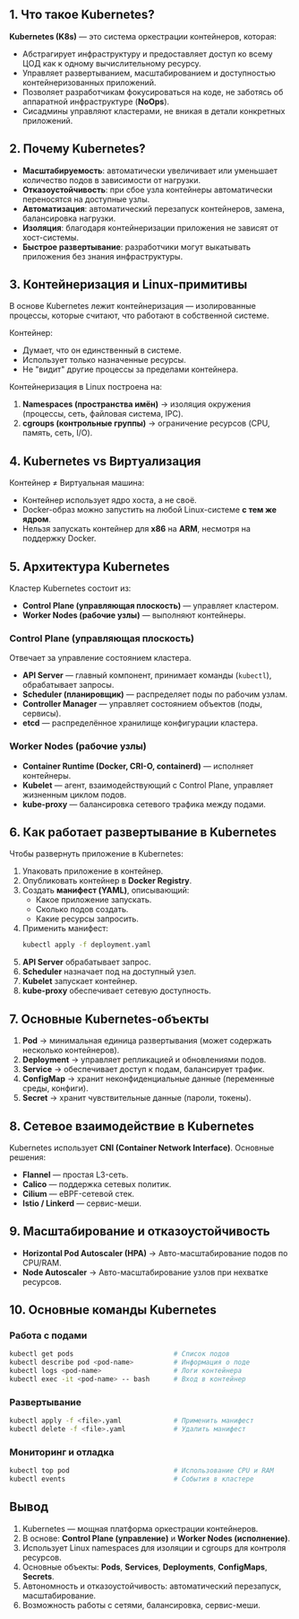 ## 1. Что такое Kubernetes?

**Kubernetes (K8s)** — это система оркестрации контейнеров, которая:
- Абстрагирует инфраструктуру и предоставляет доступ ко всему ЦОД как к одному вычислительному ресурсу.
- Управляет развертыванием, масштабированием и доступностью контейнеризованных приложений.
- Позволяет разработчикам фокусироваться на коде, не заботясь об аппаратной инфраструктуре (**NoOps**).
- Сисадмины управляют кластерами, не вникая в детали конкретных приложений.

## 2. Почему Kubernetes?

- **Масштабируемость**: автоматически увеличивает или уменьшает количество подов в зависимости от нагрузки.
- **Отказоустойчивость**: при сбое узла контейнеры автоматически переносятся на доступные узлы.
- **Автоматизация**: автоматический перезапуск контейнеров, замена, балансировка нагрузки.
- **Изоляция**: благодаря контейнеризации приложения не зависят от хост-системы.
- **Быстрое развертывание**: разработчики могут выкатывать приложения без знания инфраструктуры.

## 3. Контейнеризация и Linux-примитивы

В основе Kubernetes лежит контейнеризация — изолированные процессы, которые считают, что работают в собственной системе.

Контейнер:
- Думает, что он единственный в системе.
- Использует только назначенные ресурсы.
- Не "видит" другие процессы за пределами контейнера.

Контейнеризация в Linux построена на:
1. **Namespaces (пространства имён)** → изоляция окружения (процессы, сеть, файловая система, IPC).
2. **cgroups (контрольные группы)** → ограничение ресурсов (CPU, память, сеть, I/O).

## 4. Kubernetes vs Виртуализация

Контейнер ≠ Виртуальная машина:
- Контейнер использует ядро хоста, а не своё.
- Docker-образ можно запустить на любой Linux-системе **с тем же ядром**.
- Нельзя запускать контейнер для **x86** на **ARM**, несмотря на поддержку Docker.

## 5. Архитектура Kubernetes

Кластер Kubernetes состоит из:
- **Control Plane (управляющая плоскость)** — управляет кластером.
- **Worker Nodes (рабочие узлы)** — выполняют контейнеры.

### Control Plane (управляющая плоскость)

Отвечает за управление состоянием кластера.

- **API Server** — главный компонент, принимает команды (`kubectl`), обрабатывает запросы.
- **Scheduler (планировщик)** — распределяет поды по рабочим узлам.
- **Controller Manager** — управляет состоянием объектов (поды, сервисы).
- **etcd** — распределённое хранилище конфигурации кластера.

### Worker Nodes (рабочие узлы)

- **Container Runtime (Docker, CRI-O, containerd)** — исполняет контейнеры.
- **Kubelet** — агент, взаимодействующий с Control Plane, управляет жизненным циклом подов.
- **kube-proxy** — балансировка сетевого трафика между подами.

## 6. Как работает развертывание в Kubernetes

Чтобы развернуть приложение в Kubernetes:
1. Упаковать приложение в контейнер.
2. Опубликовать контейнер в **Docker Registry**.
3. Создать **манифест (YAML)**, описывающий:
   - Какое приложение запускать.
   - Сколько подов создать.
   - Какие ресурсы запросить.
4. Применить манифест:
   ```bash
   kubectl apply -f deployment.yaml
   ```
5. **API Server** обрабатывает запрос.
6. **Scheduler** назначает под на доступный узел.
7. **Kubelet** запускает контейнер.
8. **kube-proxy** обеспечивает сетевую доступность.

## 7. Основные Kubernetes-объекты

1. **Pod** → минимальная единица развертывания (может содержать несколько контейнеров).
2. **Deployment** → управляет репликацией и обновлениями подов.
3. **Service** → обеспечивает доступ к подам, балансирует трафик.
4. **ConfigMap** → хранит неконфиденциальные данные (переменные среды, конфиги).
5. **Secret** → хранит чувствительные данные (пароли, токены).

## 8. Сетевое взаимодействие в Kubernetes

Kubernetes использует **CNI (Container Network Interface)**. Основные решения:
- **Flannel** — простая L3-сеть.
- **Calico** — поддержка сетевых политик.
- **Cilium** — eBPF-сетевой стек.
- **Istio / Linkerd** — сервис-меши.

## 9. Масштабирование и отказоустойчивость

- **Horizontal Pod Autoscaler (HPA)** → Авто-масштабирование подов по CPU/RAM.
- **Node Autoscaler** → Авто-масштабирование узлов при нехватке ресурсов.

## 10. Основные команды Kubernetes

### Работа с подами
```bash
kubectl get pods                         # Список подов
kubectl describe pod <pod-name>          # Информация о поде
kubectl logs <pod-name>                  # Логи контейнера
kubectl exec -it <pod-name> -- bash      # Вход в контейнер
```

### Развертывание
```bash
kubectl apply -f <file>.yaml             # Применить манифест
kubectl delete -f <file>.yaml            # Удалить манифест
```

### Мониторинг и отладка
```bash
kubectl top pod                          # Использование CPU и RAM
kubectl events                           # События в кластере
```

## Вывод

1. Kubernetes — мощная платформа оркестрации контейнеров.
2. В основе: **Control Plane (управление)** и **Worker Nodes (исполнение)**.
3. Использует Linux namespaces для изоляции и cgroups для контроля ресурсов.
4. Основные объекты: **Pods**, **Services**, **Deployments**, **ConfigMaps**, **Secrets**.
5. Автономность и отказоустойчивость: автоматический перезапуск, масштабирование.
6. Возможность работы с сетями, балансировка, сервис-меши.